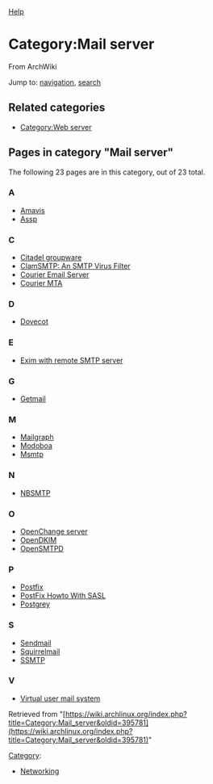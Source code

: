[Help](//www.mediawiki.org/wiki/Special:MyLanguage/Help:Categories)

# Category:Mail server

From ArchWiki

Jump to: [navigation](#column-one), [search](#searchInput)

## Related categories

*   [Category:Web server](/index.php/Category:Web_server "Category:Web server")

## Pages in category "Mail server"

The following 23 pages are in this category, out of 23 total.

### A

*   [Amavis](/index.php/Amavis "Amavis")
*   [Assp](/index.php/Assp "Assp")

### C

*   [Citadel groupware](/index.php/Citadel_groupware "Citadel groupware")
*   [ClamSMTP: An SMTP Virus Filter](/index.php/ClamSMTP:_An_SMTP_Virus_Filter "ClamSMTP: An SMTP Virus Filter")
*   [Courier Email Server](/index.php/Courier_Email_Server "Courier Email Server")
*   [Courier MTA](/index.php/Courier_MTA "Courier MTA")

### D

*   [Dovecot](/index.php/Dovecot "Dovecot")

### E

*   [Exim with remote SMTP server](/index.php/Exim_with_remote_SMTP_server "Exim with remote SMTP server")

### G

*   [Getmail](/index.php/Getmail "Getmail")

### M

*   [Mailgraph](/index.php/Mailgraph "Mailgraph")
*   [Modoboa](/index.php/Modoboa "Modoboa")
*   [Msmtp](/index.php/Msmtp "Msmtp")

### N

*   [NBSMTP](/index.php/NBSMTP "NBSMTP")

### O

*   [OpenChange server](/index.php/OpenChange_server "OpenChange server")
*   [OpenDKIM](/index.php/OpenDKIM "OpenDKIM")
*   [OpenSMTPD](/index.php/OpenSMTPD "OpenSMTPD")

### P

*   [Postfix](/index.php/Postfix "Postfix")
*   [PostFix Howto With SASL](/index.php/PostFix_Howto_With_SASL "PostFix Howto With SASL")
*   [Postgrey](/index.php/Postgrey "Postgrey")

### S

*   [Sendmail](/index.php/Sendmail "Sendmail")
*   [Squirrelmail](/index.php/Squirrelmail "Squirrelmail")
*   [SSMTP](/index.php/SSMTP "SSMTP")

### V

*   [Virtual user mail system](/index.php/Virtual_user_mail_system "Virtual user mail system")

Retrieved from "[https://wiki.archlinux.org/index.php?title=Category:Mail_server&oldid=395781](https://wiki.archlinux.org/index.php?title=Category:Mail_server&oldid=395781)"

[Category](/index.php/Special:Categories "Special:Categories"):

*   [Networking](/index.php/Category:Networking "Category:Networking")